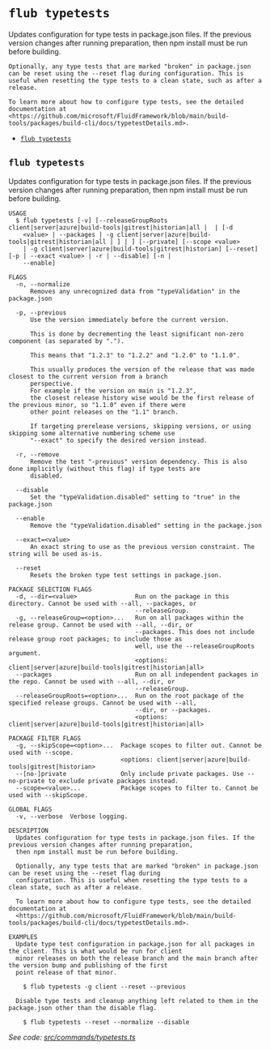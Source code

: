 `flub typetests`
================

Updates configuration for type tests in package.json files. If the previous version changes after running preparation, then npm install must be run before building.

    Optionally, any type tests that are marked "broken" in package.json can be reset using the --reset flag during configuration. This is useful when resetting the type tests to a clean state, such as after a release.

    To learn more about how to configure type tests, see the detailed documentation at <https://github.com/microsoft/FluidFramework/blob/main/build-tools/packages/build-cli/docs/typetestDetails.md>.

* [`flub typetests`](#flub-typetests)

## `flub typetests`

Updates configuration for type tests in package.json files. If the previous version changes after running preparation, then npm install must be run before building.

```
USAGE
  $ flub typetests [-v] [--releaseGroupRoots client|server|azure|build-tools|gitrest|historian|all |  | [-d
    <value> | --packages | -g client|server|azure|build-tools|gitrest|historian|all | ] | ] [--private] [--scope <value>
    | -g client|server|azure|build-tools|gitrest|historian] [--reset] [-p | --exact <value> | -r | --disable] [-n |
    --enable]

FLAGS
  -n, --normalize
      Removes any unrecognized data from "typeValidation" in the package.json

  -p, --previous
      Use the version immediately before the current version.

      This is done by decrementing the least significant non-zero component (as separated by ".").

      This means that "1.2.3" to "1.2.2" and "1.2.0" to "1.1.0".

      This usually produces the version of the release that was made closest to the current version from a branch
      perspective.
      For example if the version on main is "1.2.3",
      the closest release history wise would be the first release of the previous minor, so "1.1.0" even if there were
      other point releases on the "1.1" branch.

      If targeting prerelease versions, skipping versions, or using skipping some alternative numbering scheme use
      "--exact" to specify the desired version instead.

  -r, --remove
      Remove the test "-previous" version dependency. This is also done implicitly (without this flag) if type tests are
      disabled.

  --disable
      Set the "typeValidation.disabled" setting to "true" in the package.json

  --enable
      Remove the "typeValidation.disabled" setting in the package.json

  --exact=<value>
      An exact string to use as the previous version constraint. The string will be used as-is.

  --reset
      Resets the broken type test settings in package.json.

PACKAGE SELECTION FLAGS
  -d, --dir=<value>                Run on the package in this directory. Cannot be used with --all, --packages, or
                                   --releaseGroup.
  -g, --releaseGroup=<option>...   Run on all packages within the release group. Cannot be used with --all, --dir, or
                                   --packages. This does not include release group root packages; to include those as
                                   well, use the --releaseGroupRoots argument.
                                   <options: client|server|azure|build-tools|gitrest|historian|all>
  --packages                       Run on all independent packages in the repo. Cannot be used with --all, --dir, or
                                   --releaseGroup.
  --releaseGroupRoots=<option>...  Run on the root package of the specified release groups. Cannot be used with --all,
                                   --dir, or --packages.
                                   <options: client|server|azure|build-tools|gitrest|historian|all>

PACKAGE FILTER FLAGS
  -g, --skipScope=<option>...  Package scopes to filter out. Cannot be used with --scope.
                               <options: client|server|azure|build-tools|gitrest|historian>
  --[no-]private               Only include private packages. Use --no-private to exclude private packages instead.
  --scope=<value>...           Package scopes to filter to. Cannot be used with --skipScope.

GLOBAL FLAGS
  -v, --verbose  Verbose logging.

DESCRIPTION
  Updates configuration for type tests in package.json files. If the previous version changes after running preparation,
  then npm install must be run before building.

  Optionally, any type tests that are marked "broken" in package.json can be reset using the --reset flag during
  configuration. This is useful when resetting the type tests to a clean state, such as after a release.

  To learn more about how to configure type tests, see the detailed documentation at
  <https://github.com/microsoft/FluidFramework/blob/main/build-tools/packages/build-cli/docs/typetestDetails.md>.

EXAMPLES
  Update type test configuration in package.json for all packages in the client. This is what would be run for client
  minor releases on both the release branch and the main branch after the version bump and publishing of the first
  point release of that minor.

    $ flub typetests -g client --reset --previous

  Disable type tests and cleanup anything left related to them in the package.json other than the disable flag.

    $ flub typetests --reset --normalize --disable
```

_See code: [src/commands/typetests.ts](https://github.com/microsoft/FluidFramework/blob/main/build-tools/packages/build-cli/src/commands/typetests.ts)_
